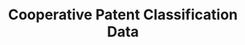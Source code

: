 ---
bigquery: https://console.cloud.google.com/bigquery?p=patents-public-data&d=cpc&page=dataset
citation: '“Cooperative Patent Classification” by the EPO and USPTO, for public use. '
contributors: EPO, USPTO
cost: None
description: Cooperative Patent Classification Data contains the scheme and definitions
  of the Cooperative Patent Classification system for classifying patent documents.
  The CPC is the result of a partnership between the EPO and the USPTO in their joint
  effort to develop a common, internationally compatible classification system for
  technical documents, in particular patent publications, which will be used by both
  offices in the patent granting process
documentation: https://www.cooperativepatentclassification.org/cpcSchemeAndDefinitions
last_edit: 04/07/2022, 11:23:28
location: https://www.cooperativepatentclassification.org/index
maintained_by: USPTO, EPO
schema_fields:
- child_groups
- childGroups
- breakdown_code
- not_allocatable
- application_references
- children
- ipcConcordant
- level
- status
- residualReferences
- limitingReferences
- notAllocatable
- additional_only
- title_part
- parents
- titlePart
- ipc_concordant
- definition
- informative_references
- dateRevised
- synonyms
- date_revised
- symbol
- breakdownCode
- title_full
- sizeCache
- applicationReferences
- informativeReferences
- residual_references
- glossary
- titleFull
- limiting_references
shortname: cooperative_patent_classification
tags:
- patents
- science
title: Cooperative Patent Classification Data
uuid: 984374a7-16e9-4b35-9445-458daceb01bf
---
